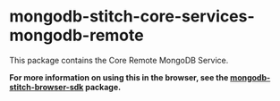 # mongodb-stitch-core-services-mongodb-remote

This package contains the Core Remote MongoDB Service.

**For more information on using this in the browser, see the [mongodb-stitch-browser-sdk](https://www.npmjs.com/package/mongodb-stitch-browser-sdk) package.**